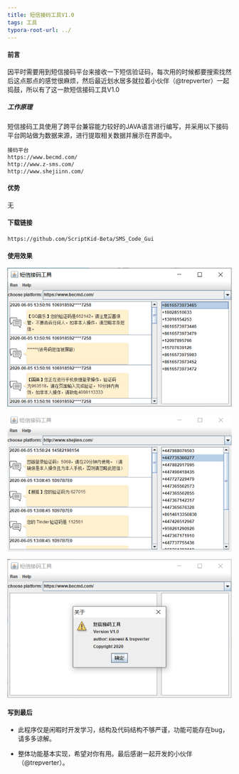 ```yaml
---
title: 短信接码工具V1.0
tags: 工具
typora-root-url: ../
---
```


#### 前言

因平时需要用到短信接码平台来接收一下短信验证码，每次用的时候都要搜索找然后这点那点的感觉很麻烦，然后最近划水居多就拉着小伙伴（@trepverter）一起捣鼓，所以有了这一款短信接码工具V1.0

<!--more-->

##### 工作原理

短信接码工具使用了跨平台兼容能力较好的JAVA语言进行编写，并采用以下接码平台网站做为数据来源，进行提取相关数据并展示在界面中。

```
接码平台
https://www.becmd.com/
http://www.z-sms.com/
http://www.shejiinn.com/
```

#### 优势

无

#### 下载链接

```
https://github.com/ScriptKid-Beta/SMS_Code_Gui
```

#### 使用效果

![image-20200605135036363](/img/%E7%9F%AD%E4%BF%A1%E6%8E%A5%E7%A0%81%E5%B7%A5%E5%85%B7V1.0/image-20200605135036363.png)

![image-20200605143827901](/img/%E7%9F%AD%E4%BF%A1%E6%8E%A5%E7%A0%81%E5%B7%A5%E5%85%B7V1.0/image-20200605143827901.png)



![image-20200605140856053](/img/%E7%9F%AD%E4%BF%A1%E6%8E%A5%E7%A0%81%E5%B7%A5%E5%85%B7V1.0/image-20200605140856053.png)

#### 写到最后

- 此程序仅是闲暇时开发学习，结构及代码结构不够严谨，功能可能存在bug，请多多谅解。

- 整体功能基本实现，希望对你有用。最后感谢一起开发的小伙伴（@trepverter）。